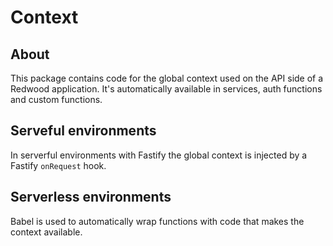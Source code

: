 # Context

## About

This package contains code for the global context used on the API side of a
Redwood application. It's automatically available in services, auth functions
and custom functions.

## Serveful environments

In serverful environments with Fastify the global context is injected by a
Fastify `onRequest` hook.

## Serverless environments

Babel is used to automatically wrap functions with code that makes the context
available.

